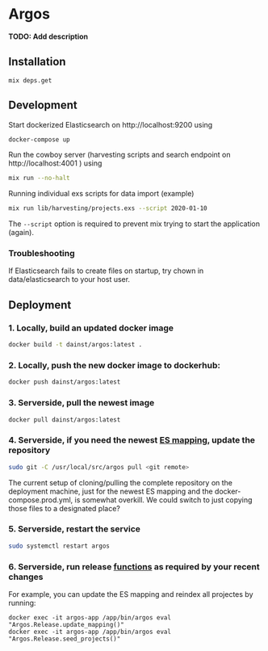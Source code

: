 # Argos

**TODO: Add description**

## Installation

```
mix deps.get
```

## Development

Start dockerized Elasticsearch on http://localhost:9200 using
```bash
docker-compose up
```

Run the cowboy server (harvesting scripts and search endpoint on http://localhost:4001 ) using
```bash
mix run --no-halt
```

Running individual exs scripts for data import (example)
```bash
mix run lib/harvesting/projects.exs --script 2020-01-10
```
The `--script` option is required to prevent mix trying to start the application (again).

### Troubleshooting

If Elasticsearch fails to create files on startup, try chown in data/elasticsearch to your host user.

## Deployment

### 1. __Locally__, build an updated docker image

```bash
docker build -t dainst/argos:latest .
```

### 2.  __Locally__, push the new docker image to dockerhub:
```bash
docker push dainst/argos:latest
```

### 3. __Serverside__, pull the newest image

```bash
docker pull dainst/argos:latest
```

### 4. __Serverside__, if you need the newest [ES mapping](https://github.com/dainst/argos/blob/main/priv/elasticsearch-mapping.json), update the repository

```bash
sudo git -C /usr/local/src/argos pull <git remote>
```

The current setup of cloning/pulling the complete repository on the deployment machine, just for the newest ES mapping and the docker-compose.prod.yml, is somewhat overkill. We could switch to just copying those files to a designated place?

### 5. __Serverside__, restart the service
```bash
sudo systemctl restart argos
```

### 6. __Serverside__, run release [functions](lib/release.ex) as required by your recent changes
For example, you can update the ES mapping and reindex all projectes by running:
```
docker exec -it argos-app /app/bin/argos eval "Argos.Release.update_mapping()"
docker exec -it argos-app /app/bin/argos eval "Argos.Release.seed_projects()"
```